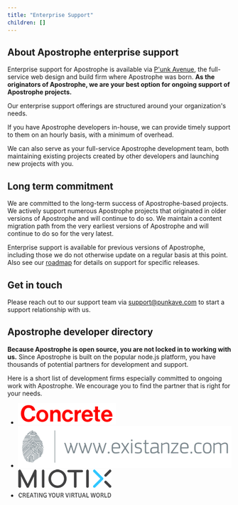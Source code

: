 ```yaml
---
title: "Enterprise Support"
children: []
---
```


## About Apostrophe enterprise support

Enterprise support for Apostrophe is available via [P'unk Avenue](https://punkave.com), the full-service web design and build firm where Apostrophe was born. **As the originators of Apostrophe, we are your best option for ongoing support of Apostrophe projects.**

Our enterprise support offerings are structured around your organization's needs.

If you have Apostrophe developers in-house, we can provide timely support to them on an hourly basis, with a minimum of overhead.

We can also serve as your full-service Apostrophe development team, both maintaining existing projects created by other developers and launching new projects with you.

## Long term commitment

We are committed to the long-term success of Apostrophe-based projects. We actively support numerous Apostrophe projects that originated in older versions of Apostrophe and will continue to do so. We maintain a content migration path from the very earliest versions of Apostrophe and will continue to do so for the very latest.

Enterprise support is available for previous versions of Apostrophe, including those we do not otherwise update on a regular basis at this point. Also see our [roadmap](roadmap.html) for details on support for specific releases.

## Get in touch

Please reach out to our support team via [support@punkave.com](mailto:support@punkave.com) to start a support relationship with us.

## Apostrophe developer directory

**Because Apostrophe is open source, you are not locked in to working with us.** Since Apostrophe is built on the popular node.js platform, you have thousands of potential partners for development and support.

Here is a short list of development firms especially committed to ongoing work with Apostrophe. We encourage you to find the partner that is right for your needs.

<ul class="developer-directory">
  <li><a href="http://concrete.ca"><img alt="Concrete" src="images/developers/concrete.png" /></a></li>
  <li><a href="http://www.existanze.com"><img alt="Existanze" src="images/developers/existanze.png" /></a></li>
  <li><a href="http://www.miotix.com"><img alt="Miotix" src="images/developers/miotix.png" /></a></li>
  <!-- <li><a href="http://www.ryanwatts.me"><img alt="Ryan Watts" src="images/developers/ryan-watts.png" /></a></li> -->
</ul>
